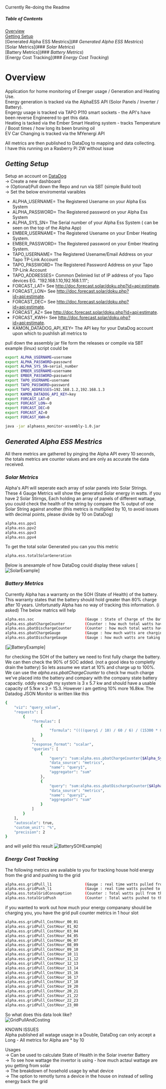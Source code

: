 Currently Re-doing the Readme

##### Table of Contents  
[Overview](#overview)   
[Getting Setup](##-getting-setup)   
[Generated Alpha ESS Mestrics](## _Generated Alpha ESS Mestrics_)   
[Solar Metrics](### _Solar Metrics_)   
[Battery Metrics](### _Battery Metrics_)   
[Energy Cost Tracking](### _Energy Cost Tracking_)   


# Overview
   
Application for home monitoring of Energer usage / Generation and Heating Use.   
Energy generation is tracked via the AlphaESS API (Solor Panels / Inverter / Battery).   
Engergy usage is tracked via TAPO P110 smart sockets - the API's have been reverse Engineered to get this data.   
Heating is tacked via the Ember Smart Heating system - tracks Temperature / Boost times / how long its been bruning oil      
EV Car Changing is tracked via the MYenergi API
   
All metrics are then published to DataDog to mapping and data collecting.  
I have this running on a Rasberry Pi 2W without issue

## _Getting Setup_
Setup an account on [DataDog](https://www.datadoghq.com/)   
-> Create a new dashboard   
-> (Optional)Pull down the Repo and run via SBT (simple Build tool)   
-> Set the below enviromental varaibles   
   
- ALPHA_USERNAME= The Registered Usename on your Alpha Ess System     
- ALPHA_PASSWORD= The Registered password on your Alpha Ess System      
- ALPHA_SYS_SN= The Serial number of your Alpha Ess System ( can be seen on the top of the Alpha App)     
- EMBER_USERNAME= The Registered Usename on your Ember Heating System.   
- EMBER_PASSWORD= The Registered password on your Ember Heating System.   
- TAPO_USERNAME= The Registered Usename/Email Address on your Tapo TP-Link Account
- TAPO_PASSWORD= The Registered Password Address on your Tapo TP-Link Account     
- TAPO_ADDRESSES= Common Delimied list of IP address of you Tapo devices EG. "192.168.1.10,192.168.1.11";      
- FORCAST_LAT= See http://doc.forecast.solar/doku.php?id=api:estimate.   
- FORCAST_LON= See http://doc.forecast.solar/doku.php?id=api:estimate.    
- FORCAST_DEC= See http://doc.forecast.solar/doku.php?id=api:estimate.   
- FORCAST_AZ= See http://doc.forecast.solar/doku.php?id=api:estimate.   
- FORCAST_KWH= See http://doc.forecast.solar/doku.php?id=api:estimate.   
- KAMON_DATADOG_API_KEY= The API key for your DataDog account upon which to pushlish all metrics to 

pull down the assembly jar file form the releases or compile via SBT   
example (linux) script could be

```sh
export ALPHA_USERNAME=username
export ALPHA_PASSWORD=passowrd
export ALPHA_SYS_SN=serial_number
export EMBER_USERNAME=username
export EMBER_PASSWORD=password
export TAPO_USERNAME=username
export TAPO_PASSWORD=password
export TAPO_ADDRESSES=192.168.1.2,192.168.1.3
export KAMON_DATADOG_API_KEY=key
export FORCAST_LAT=0
export FORCAST_LON=-0
export FORCAST_DEC=0
export FORCAST_AZ=0
export FORCAST_KWH=0

java -jar alphaess_monitor-assembly-1.0.jar 

```




## _Generated Alpha ESS Mestrics_
All there metrics are gathered by pinging the Alpha API every 10 seconds, the totals metrics are counter values and are only as accurate the data received. 

### _Solar Metrics_


Alpha's API will seperate each array of solar panels into Solar Strings. These 4 Gauge Metrics will show the generated Solar energy in watts.
if you have 2 Solar Stirngs, Each holding an array of panels of different wattage, you could check the health of the string by compare the % output of one Solar String against another
(this metrics is multiplied by 10, to avoid issues with decimal points, please divide by 10 on DataDog) 
```sh
alpha.ess.ppv1
alpha.ess.ppv2
alpha.ess.ppv3
alpha.ess.ppv4
```

To get the total solar Generated you can you this metric
```sh
alpha.ess.totalSolarGeneration
```
Below is anexample of how DataDog could display these values
[![SolarExample](https://github.com/DarkSlice1/AlphaEss_Monitor/blob/master/readmeImages/SolarExample.png)]

### _Battery Metrics_
Currently Alpha has a warranty on the SOH (State of Health) of the battery. This warranty states that the battery should hold greater than 80% charge after 10 years. Unfortunatly Alpha has no way of tracking this information. (i asked)
The below matrics will help

```sh
alpha.ess.soc                       (Gauge : State of Charge of the Battery)
alpha.ess.pbatChargeCounter         (Counter : how much total watts have we put into the battery)
alpha.ess.pbatDischargeCounter      (Counter : how much total watts have we taken from the battery)
alpha.ess.pbatChargeGauge           (Gauge : how much watts are charging the battery with now)
alpha.ess.pbatDischargeGauge        (Gauge : how much watts are taking fron the battery with now)
```
[![BatteryExample](https://github.com/DarkSlice1/AlphaEss_Monitor/blob/master/readmeImages/BatteryExample.png)]

for checking the SOH of the battery we need to first fully charge the battery.
We can then check the 90% of SOC added. (not a good idea to completly drain the battery)
So lets assume we start at 10% and charge up to 100%. We can use the _alpha.ess.pbatChargeCounter_ to check hw much charge we've placed into the battery and compary with the company state battery capactiy. oddly enough my system is 3 x 5.7 kw and should have a usable capacity of 5.1kw x 3 = 15.3. However i am getting 10% more 16.8kw.
The Datadog JSON Monitor is written like this 
```sh
{
    "viz": "query_value",
    "requests": [
        {
            "formulas": [
                {
                    "formula": "((((query1 / 10) / 60 / 6) / (15300 * 0.9)) * 100) - ((((query2 / 10) / 60 / 6) / (15300 * 0.9)) * 100)"
                }
            ],
            "response_format": "scalar",
            "queries": [
                {
                    "query": "sum:alpha.ess.pbatChargeCounter{$Alpha_SystemID}.as_count()",
                    "data_source": "metrics",
                    "name": "query1",
                    "aggregator": "sum"
                },
                {
                    "query": "sum:alpha.ess.pbatDischargeCounter{$Alpha_SystemID}.as_count()",
                    "data_source": "metrics",
                    "name": "query2",
                    "aggregator": "sum"
                }
            ]
        }
    ],
    "autoscale": true,
    "custom_unit": "%",
    "precision": 2
}
```
and will yeild this result
![BatterySOHExample](https://github.com/DarkSlice1/AlphaEss_Monitor/blob/master/readmeImages/BatterySOHExample.png)]



### _Energy Cost Tracking_
The following metrics are available to you for tracking house hold energy from the grid and pushing to the grid

```sh
alpha.ess.gridPull_l1               (Gauge : real time watts pulled from the Grid)
alpha.ess.gridPush_l1               (Gauge : real time watts pushed to the Grid)
alpha.ess.totalGridConsumption      (Counter : Total watts pull from the Grid)
alpha.ess.totalGridPush             (Counter : Total watts pushed to the Grid)
```

if you wanted to work out how much your energy companany should be charging you, you have the grid pull counter metrics in 1 hour slot

```sh
alpha.ess.gridPull_CostHour_00_01
alpha.ess.gridPull_CostHour_01_02
alpha.ess.gridPull_CostHour_03_04
alpha.ess.gridPull_CostHour_04_05
alpha.ess.gridPull_CostHour_06_07
alpha.ess.gridPull_CostHour_08_09
alpha.ess.gridPull_CostHour_09_10
alpha.ess.gridPull_CostHour_10_11
alpha.ess.gridPull_CostHour_11_12
alpha.ess.gridPull_CostHour_12_13
alpha.ess.gridPull_CostHour_13_14
alpha.ess.gridPull_CostHour_15_16
alpha.ess.gridPull_CostHour_16_17
alpha.ess.gridPull_CostHour_17_18
alpha.ess.gridPull_CostHour_19_20
alpha.ess.gridPull_CostHour_20_21
alpha.ess.gridPull_CostHour_21_22
alpha.ess.gridPull_CostHour_22_23
alpha.ess.gridPull_CostHour_23_00
```
So what does this data look like?   
![GridPullAndCosting](https://github.com/DarkSlice1/AlphaEss_Monitor/blob/master/readmeImages/GridPullAndCosting.png)



   
KNOWN ISSUES     
Alpha published all watage usage in a Double, DataDog can only accept a Long - All metrics for Alpha are * by 10     
   
   
Usages       
-> Can be used to calculate State of Health in the Solar inverter Battery    
-> To see how wattage the invertor is using - how much actaul wattage are you getting from solar    
-> The breakdown of hosehold usage by what device     
-> The option to remotly turns a device in the house on instead of selling energy back the grid     



